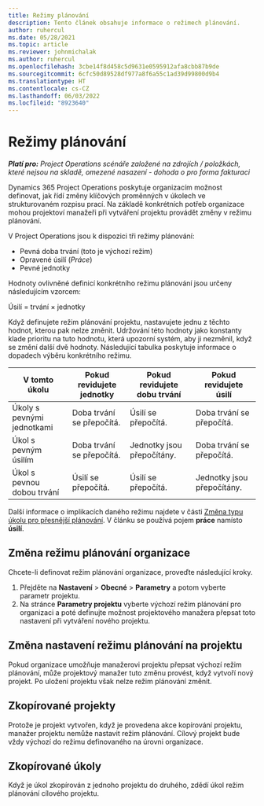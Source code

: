```yaml
---
title: Režimy plánování
description: Tento článek obsahuje informace o režimech plánování.
author: ruhercul
ms.date: 05/28/2021
ms.topic: article
ms.reviewer: johnmichalak
ms.author: ruhercul
ms.openlocfilehash: 3cbe14f8d458c5d9631e0595912afa8cbb87b9de
ms.sourcegitcommit: 6cfc50d89528df977a8f6a55c1ad39d99800d9b4
ms.translationtype: HT
ms.contentlocale: cs-CZ
ms.lasthandoff: 06/03/2022
ms.locfileid: "8923640"
---
```

# <a name="scheduling-modes"></a>Režimy plánování

_**Platí pro:** Project Operations scénáře založené na zdrojích / položkách, které nejsou na skladě, omezené nasazení - dohoda o pro forma fakturaci_


Dynamics 365 Project Operations poskytuje organizacím možnost definovat, jak řídí změny klíčových proměnných v úkolech ve strukturovaném rozpisu prací. Na základě konkrétních potřeb organizace mohou projektoví manažeři při vytváření projektu provádět změny v režimu plánování.

V Project Operations jsou k dispozici tři režimy plánování:

  - Pevná doba trvání (toto je výchozí režim)
  - Opravené úsilí (*Práce*)
  - Pevné jednotky

Hodnoty ovlivněné definicí konkrétního režimu plánování jsou určeny následujícím vzorcem:

  Úsilí = trvání × jednotky

Když definujete režim plánování projektu, nastavujete jednu z těchto hodnot, kterou pak nelze změnit. Udržování této hodnoty jako konstanty klade prioritu na tuto hodnotu, která upozorní systém, aby ji nezměnil, když se změní další dvě hodnoty. Následující tabulka poskytuje informace o dopadech výběru konkrétního režimu.

| **V tomto úkolu**             | **Pokud revidujete jednotky**   | **Pokud revidujete dobu trvání** | **Pokud revidujete úsilí**  |
|----------------------|---------------------------|----------------------------|---------------------------|
| Úkoly s pevnými jednotkami     | Doba trvání se přepočítá. | Úsilí se přepočítá.    | Doba trvání se přepočítá. |
| Úkol s pevným úsilím    | Doba trvání se přepočítá. | Jednotky jsou přepočítány.    | Doba trvání se přepočítá. |
| Úkol s pevnou dobou trvání  | Úsilí se přepočítá.   | Úsilí se přepočítá.    | Jednotky jsou přepočítány.   |

Další informace o implikacích daného režimu najdete v části [Změna typu úkolu pro přesnější plánování](https://support.microsoft.com/en-us/office/change-the-task-type-for-more-accurate-scheduling-b0b969ad-45bc-4e9e-8967-435587548a72). V článku se používá pojem **práce** namísto **úsilí**.

## <a name="change-the-organizations-scheduling-mode"></a>Změna režimu plánování organizace

Chcete-li definovat režim plánování organizace, proveďte následující kroky.

1. Přejděte na **Nastavení** \> **Obecné** \> **Parametry** a potom vyberte parametr projektu. 
2. Na stránce **Parametry projektu** vyberte výchozí režim plánování pro organizaci a poté definujte možnost projektového manažera přepsat toto nastavení při vytváření nového projektu.

## <a name="change-the-scheduling-mode-setting-on-a-project"></a>Změna nastavení režimu plánování na projektu

Pokud organizace umožňuje manažerovi projektu přepsat výchozí režim plánování, může projektový manažer tuto změnu provést, když vytvoří nový projekt. Po uložení projektu však nelze režim plánování změnit.

## <a name="copied-projects"></a>Zkopírované projekty

Protože je projekt vytvořen, když je provedena akce kopírování projektu, manažer projektu nemůže nastavit režim plánování. Cílový projekt bude vždy výchozí do režimu definovaného na úrovni organizace.

## <a name="copied-tasks"></a>Zkopírované úkoly

Když je úkol zkopírován z jednoho projektu do druhého, zdědí úkol režim plánování cílového projektu.
